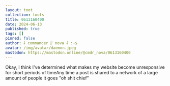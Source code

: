 ```yaml
---
layout: toot
collection: toots
title: 0613160400
date: 2024-06-13
published: true
tags: []
pinned: false
author: ⸸ commander ░ nova ⸸ :~$
avatar: /img/avatar/daemon.jpeg
mastodon: https://mastodon.online/@cmdr_nova/0613160400
---
```


Okay, I think I've determined what makes my website become unresponsive for short periods of timeAny time a post is shared to a network of a large amount of people it goes "oh shit chief"

